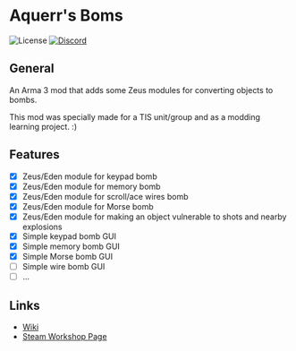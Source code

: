 # Aquerr's Boms

![License](https://img.shields.io/github/license/aquerr/aquerr-bombs.svg?label=License)
[![Discord](https://img.shields.io/discord/447076657698963466.svg?color=blue&label=Discord&logo=Discord&logoColor=white)](https://discord.gg/Zg3rWta)

## General

An Arma 3 mod that adds some Zeus modules for converting objects to bombs.

This mod was specially made for a TIS unit/group and as a modding learning project. :)

## Features

- [x] Zeus/Eden module for keypad bomb
- [x] Zeus/Eden module for memory bomb
- [x] Zeus/Eden module for scroll/ace wires bomb
- [x] Zeus/Eden module for Morse bomb
- [x] Zeus/Eden module for making an object vulnerable to shots and nearby explosions
- [x] Simple keypad bomb GUI
- [x] Simple memory bomb GUI
- [x] Simple Morse bomb GUI
- [ ] Simple wire bomb GUI
- [ ] ...

## Links

- [Wiki](https://github.com/Aquerr/Aquerr-Bombs/wiki)
- [Steam Workshop Page](https://steamcommunity.com/sharedfiles/filedetails/?id=3461013210)